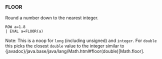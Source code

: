 <!--
This is generated by ESQL's AbstractFunctionTestCase. Do no edit it. See ../README.md for how to regenerate it.
-->

### FLOOR
Round a number down to the nearest integer.

```
ROW a=1.8
| EVAL a=FLOOR(a)
```
Note: This is a noop for `long` (including unsigned) and `integer`.
For `double` this picks the closest `double` value to the integer
similar to {javadoc}/java.base/java/lang/Math.html#floor(double)[Math.floor].
